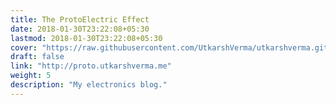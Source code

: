 ```yaml
---
title: The ProtoElectric Effect
date: 2018-01-30T23:22:08+05:30
lastmod: 2018-01-30T23:22:08+05:30
cover: "https://raw.githubusercontent.com/UtkarshVerma/utkarshverma.github.io/source/static/images/protoelectric.png"
draft: false
link: "http://proto.utkarshverma.me"
weight: 5
description: "My electronics blog."
---
```

